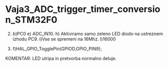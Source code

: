 # Vaja3_ADC_trigger_timer_conversion_STM32F0

2. b)PC0
   e) ADC_IN10.
   h) Aktiviramo samo zeleno LED diodo na ustreznem izhodu PC9.
   i)Vse se spremeni na 16Mhz.
   l)16000

3. f)HAL_GPIO_TogglePin(GPIOD,GPIO_PIN9);

KOMENTAR: LED utripa in pretvorba normalno deluje.
